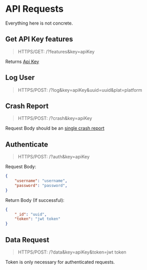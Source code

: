 # API Requests

Everything here is not concrete.

## Get API Key features

> HTTPS/GET: /?features&key=apiKey

Returns [Api Key](DB.md#api-key-stupid-backendkeys)

## Log User

> HTTPS/POST: /?log&key=apiKey&uuid=uuid&plat=platform

## Crash Report

> HTTPS/POST: /?crash&key=apiKey

Request Body should be an [single crash report](DB.md#crash-reports-appidcrashes)

## Authenticate

> HTTPS/POST: /?auth&key=apiKey

Request Body:

```json
{
    "username": "username",
    "password": "password",
}
```

Return Body (If successful):

```json
{
    "_id": "uuid",
    "token": "jwt token"
}
```

## Data Request

> HTTPS/POST: /?data&key=apiKey&token=jwt token

Token is only necessary for authenticated requests.
